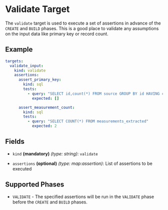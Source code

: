 # Validate Target

The `validate` target is used to execute a set of assertions in advance of the `CREATE` and `BUILD` phases. This is a
good place to validate any assumptions on the input data like primary key or record count.


## Example

```yaml
targets:
  validate_input:
    kind: validate
    assertions:
      assert_primary_key:
        kind: sql
        tests:
          - query: "SELECT id,count(*) FROM source GROUP BY id HAVING count(*) > 0"
            expected: []

      assert_measurement_count:
        kind: sql
        tests:
          - query: "SELECT COUNT(*) FROM measurements_extracted"
            expected: 2
```

## Fields

* `kind` **(mandatory)** *(type: string)*: `validate`

* `assertions` **(optional)** *(type: map:assertion)*:
  List of assertions to be executed


## Supported Phases
* `VALIDATE` - The specified assertions will be run in the `VALIDATE` phase before the `CREATE` and `BUILD` phases.
